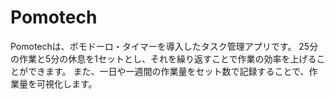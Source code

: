 # Pomotech
Pomotechは、ポモドーロ・タイマーを導入したタスク管理アプリです。
25分の作業と5分の休息を1セットとし、それを繰り返すことで作業の効率を上げることができます。
また、一日や一週間の作業量をセット数で記録することで、作業量を可視化します。